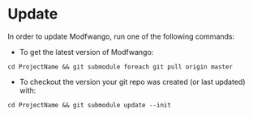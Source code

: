 Update
======

In order to update Modfwango, run one of the following commands:
* To get the latest version of Modfwango:
```
cd ProjectName && git submodule foreach git pull origin master
```
* To checkout the version your git repo was created (or last updated) with:
```
cd ProjectName && git submodule update --init
```
